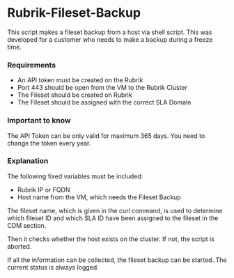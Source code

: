 # Rubrik-Fileset-Backup

This script makes a fileset backup from a host via shell script. This was developed for a customer who needs to make a backup during a freeze time. 

### Requirements
- An API token must be created on the Rubrik
- Port 443 should be open from the VM to the Rubrik Cluster
- The Fileset should be created on Rubrik
- The Fileset should be assigned with the correct SLA Domain

### Important to know
The API Token can be only valid for maximum 365 days. You need to change the token every year. 

### Explanation	
The following fixed variables must be included:
- Rubrik IP or FQDN
- Host name from the VM, which needs the Fileset Backup

The fileset name, which is given in the curl command, is used to determine which fileset ID and which SLA ID have been assigned to the fileset in the CDM section.

Then it checks whether the host exists on the cluster. If not, the script is aborted. 

If all the information can be collected, the fileset backup can be started. The current status is always logged. 
